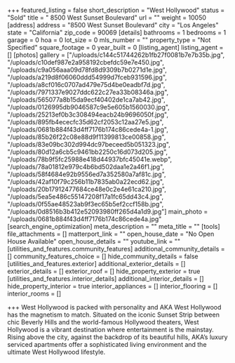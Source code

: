 +++
featured_listing = false
short_description = "West Hollywood"
status = "Sold"
title = " 8500 West Sunset Boulevard"
url = ""
weight = 10050
[address]
address = "8500 West Sunset Boulevard"
city = "Los Angeles"
state = "California"
zip_code = 90069
[details]
bathrooms = 1
bedrooms = 1
garage = 0
hoa = 0
lot_size = 0
mls_number = ""
property_type = "Not Specified"
square_footage = 0
year_built = 0
[listing_agent]
listing_agent = []
[photos]
gallery = ["/uploads/c144c51744262b1fb27f0081b7e7b35b.jpg", "/uploads/c10def987e2a958192cbefdc59e7e450.jpg", "/uploads/c9a056aaa09d78fd8d9309b7b0271d1e.jpg", "/uploads/a219d8f06060ddd54999d7fceb931596.jpg", "/uploads/a8cf016c0707ad479e75d4be0eadbf7d.jpg", "/uploads/7971337e9027ddc622c27ea33b08346a.jpg", "/uploads/565077a8b15da9ecf40402de1ca7ab42.jpg", "/uploads/0126995db9046587c9e5e605b1560030.jpg", "/uploads/25213ef0b3c308494eacb24b9696050f.jpg", "/uploads/895fb4ececfc35d62cf2053c12aa27e5.jpg", "/uploads/0681b884f43d4ff7176b174c86cede4a-1.jpg", "/uploads/85b26f22c08e88d9f11399813ce00858.jpg", "/uploads/83e09bc302d994dc97beceed5b051323.jpg", "/uploads/80d12a6cb5c9461bb2250c16d073d205.jpg", "/uploads/78b9f5fc25988e418d44937bfc45041e.webp", "/uploads/78a01812e979c4b6bd502daa1e2a46f1.jpg", "/uploads/58f4684e92b9556ed7a352580a7af81c.jpg", "/uploads/42af10f79c256b11b7835ab0a22ecd62.jpg", "/uploads/20b17912477684ce48e0c2e4e61ca210.jpg", "/uploads/5ea5e486c55147208f17a1fc65dd43c4.jpg", "/uploads/0f55ae48523ab9f3ec65b5ef2ccf158b.jpg", "/uploads/0d8516b3b412e52093980ff265d4a1d9.jpg"]
main_photo = "/uploads/0681b884f43d4ff7176b174c86cede4a.jpg"
[search_engine_optimization]
meta_description = ""
meta_title = ""
[tools]
file_attachments = []
matterport_link = ""
open_house_date = "No Open House Available"
open_house_details = ""
youtube_link = ""
[utilities_and_features.community_features]
additional_community_details = []
community_features_choice = []
hide_community_details = false
[utilities_and_features.exterior]
additional_exterior_details = []
exterior_details = []
exterior_roof = []
hide_property_exterior = true
[utilities_and_features.interior_details]
additional_interior_details = []
hide_property_interior = true
interior_appliances = []
interior_flooring = []
interior_rooms = []

+++
West Hollywood is packed with personality and AKA West Hollywood has the magnetism to match. Situated on the iconic Sunset Strip between chic Beverly Hills and the world-famous Hollywood theaters, West Hollywood is a vibrant destination where entertainment is the mainstay. Rising above the city, against the backdrop of its beautiful hills, AKA’s luxury serviced apartments offer a sophisticated living environment and the ultimate West Hollywood lifestyle.